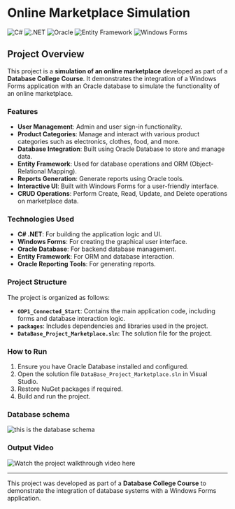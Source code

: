 # Online Marketplace Simulation

![C#](https://img.shields.io/badge/C%23-%23239120.svg?style=for-the-badge&logo=c-sharp&logoColor=white)
![.NET](https://img.shields.io/badge/.NET-%235C2D91.svg?style=for-the-badge&logo=dotnet&logoColor=white)
![Oracle](https://img.shields.io/badge/Oracle-FF0000?style=for-the-badge&logo=oracle&logoColor=white)
![Entity Framework](https://img.shields.io/badge/Entity%20Framework-%23006400.svg?style=for-the-badge&logo=.net&logoColor=white)
![Windows Forms](https://img.shields.io/badge/Windows%20Forms-%230078D7.svg?style=for-the-badge&logo=windows&logoColor=white)

## Project Overview

This project is a **simulation of an online marketplace** developed as part of a **Database College Course**. It demonstrates the integration of a Windows Forms application with an Oracle database to simulate the functionality of an online marketplace.

### Features

- **User Management**: Admin and user sign-in functionality.
- **Product Categories**: Manage and interact with various product categories such as electronics, clothes, food, and more.
- **Database Integration**: Built using Oracle Database to store and manage data.
- **Entity Framework**: Used for database operations and ORM (Object-Relational Mapping).
- **Reports Generation**: Generate reports using Oracle tools.
- **Interactive UI**: Built with Windows Forms for a user-friendly interface.
- **CRUD Operations**: Perform Create, Read, Update, and Delete operations on marketplace data.

### Technologies Used

- **C# .NET**: For building the application logic and UI.
- **Windows Forms**: For creating the graphical user interface.
- **Oracle Database**: For backend database management.
- **Entity Framework**: For ORM and database interaction.
- **Oracle Reporting Tools**: For generating reports.

### Project Structure

The project is organized as follows:
- **`ODP1_Connected_Start`**: Contains the main application code, including forms and database interaction logic.
- **`packages`**: Includes dependencies and libraries used in the project.
- **`DataBase_Project_Marketplace.sln`**: The solution file for the project.

### How to Run

1. Ensure you have Oracle Database installed and configured.
2. Open the solution file `DataBase_Project_Marketplace.sln` in Visual Studio.
3. Restore NuGet packages if required.
4. Build and run the project.


### Database schema

![this is the database schema]()

### Output Video

![Watch the project walkthrough video here]() 

---

This project was developed as part of a **Database College Course** to demonstrate the integration of database systems with a Windows Forms application.
